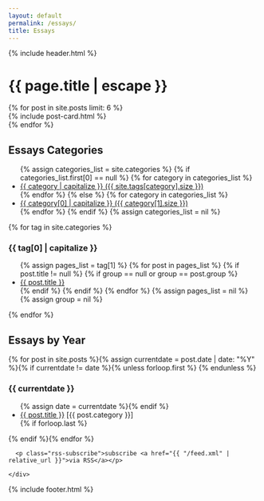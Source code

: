 ```yaml
---
layout: default
permalink: /essays/
title: Essays
---
```


{% include header.html %}
<main class="page-content" aria-label="Content">
<div class='container'>
<h1 class="post-title" itemprop="name headline">{{ page.title | escape }}</h1>
</div>

<div class='jumbotron'>

<div class='row'>
  {% for post in site.posts limit: 6 %}
  <div class='col-lg-4 col-md-6 col-sm-12'>
    {% include post-card.html %}
  </div>  
  {% endfor %}
</div>
</div>

<div class='container'>
  <div class='row'>
    <div class='col-lg-6'>
<h2>Essays Categories</h2>
<ul>{% assign categories_list = site.categories %}
  {% if categories_list.first[0] == null %}
    {% for category in categories_list %}
      <li><a href="#{{ category }}">{{ category | capitalize }} ({{ site.tags[category].size }})</a></li>
    {% endfor %}
  {% else %}
    {% for category in categories_list %}
      <li><a href="#{{ category[0] }}">{{ category[0] | capitalize }} ({{ category[1].size }})</a></li>
    {% endfor %}
  {% endif %}
{% assign categories_list = nil %}
</ul>

{% for tag in site.categories %}
  <h3 id="{{ tag[0] }}">{{ tag[0] | capitalize }}</h3>
  <ul>
    {% assign pages_list = tag[1] %}
    {% for post in pages_list %}
      {% if post.title != null %}
      {% if group == null or group == post.group %}
      <li><a href="{{ site.url }}{{ post.url }}">{{ post.title }}</a></li>
      {% endif %}
      {% endif %}
    {% endfor %}
    {% assign pages_list = nil %}
    {% assign group = nil %}
  </ul>
{% endfor %}
</div>
<div class='col-lg-6'>

<h2>Essays by Year</h2>
{% for post in site.posts %}{% assign currentdate = post.date | date: "%Y" %}{% if currentdate != date %}{% unless forloop.first %}    </ul>{% endunless %}
      <h3 id="y{{post.date | date: "%Y"}}">{{ currentdate }}</h3>
      <ul>{% assign date = currentdate %}{% endif %}
        <li><a href="{{ post.url }}">{{ post.title }}</a> [{{ post.category }}]</li>{% if forloop.last %}</ul>{% endif %}{% endfor %}

      <p class="rss-subscribe">subscribe <a href="{{ "/feed.xml" | relative_url }}">via RSS</a></p>

    </div>
  </div>
</div>
</main>
{% include footer.html %}